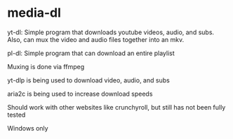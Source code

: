 # media-dl
yt-dl: Simple program that downloads youtube videos, audio, and subs. Also, can mux the video and audio files together into an mkv.

pl-dl: Simple program that can download an entire playlist

Muxing is done via ffmpeg

yt-dlp is being used to download video, audio, and subs

aria2c is being used to increase download speeds

Should work with other websites like crunchyroll, but still has not been fully tested

Windows only
